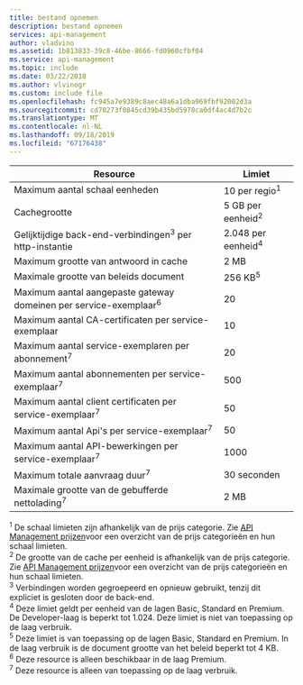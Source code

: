```yaml
---
title: bestand opnemen
description: bestand opnemen
services: api-management
author: vladvino
ms.assetid: 1b813833-39c8-46be-8666-fd0960cfbf04
ms.service: api-management
ms.topic: include
ms.date: 03/22/2018
ms.author: vlvinogr
ms.custom: include file
ms.openlocfilehash: fc945a7e9389c8aec48a6a1dba969fbf92002d3a
ms.sourcegitcommit: cd70273f0845cd39b435bd5978ca0df4ac4d7b2c
ms.translationtype: MT
ms.contentlocale: nl-NL
ms.lasthandoff: 09/18/2019
ms.locfileid: "67176438"
---
```

| Resource | Limiet |
| --- | --- |
| Maximum aantal schaal eenheden | 10 per regio<sup>1</sup> |
| Cachegrootte | 5 GB per eenheid<sup>2</sup> |
| Gelijktijdige back-end-verbindingen<sup>3</sup> per http-instantie | 2\.048 per eenheid<sup>4</sup> |
| Maximum grootte van antwoord in cache | 2 MB |
| Maximale grootte van beleids document | 256 KB<sup>5</sup> | 
| Maximum aantal aangepaste gateway domeinen per service-exemplaar<sup>6</sup> | 20 |
| Maximum aantal CA-certificaten per service-exemplaar | 10 | 
| Maximum aantal service-exemplaren per abonnement<sup>7</sup> | 20 | 
| Maximum aantal abonnementen per service-exemplaar<sup>7</sup> | 500 |
| Maximum aantal client certificaten per service-exemplaar<sup>7</sup> | 50 | 
| Maximum aantal Api's per service-exemplaar<sup>7</sup> | 50 | 
| Maximum aantal API-bewerkingen per service-exemplaar<sup>7</sup> | 1000 | 
| Maximum totale aanvraag duur<sup>7</sup> | 30 seconden | 
| Maximale grootte van de gebufferde nettolading<sup>7</sup> | 2 MB | 


<sup>1</sup> De schaal limieten zijn afhankelijk van de prijs categorie. Zie [API Management prijzen](https://azure.microsoft.com/pricing/details/api-management/)voor een overzicht van de prijs categorieën en hun schaal limieten.<br/>
<sup>2</sup> De grootte van de cache per eenheid is afhankelijk van de prijs categorie. Zie [API Management prijzen](https://azure.microsoft.com/pricing/details/api-management/)voor een overzicht van de prijs categorieën en hun schaal limieten.<br/>
<sup>3</sup> Verbindingen worden gegroepeerd en opnieuw gebruikt, tenzij dit expliciet is gesloten door de back-end.<br/>
<sup>4</sup> Deze limiet geldt per eenheid van de lagen Basic, Standard en Premium. De Developer-laag is beperkt tot 1.024. Deze limiet is niet van toepassing op de laag verbruik.<br/> 
<sup>5</sup> Deze limiet is van toepassing op de lagen Basic, Standard en Premium. In de laag verbruik is de document grootte van het beleid beperkt tot 4 KB.<br/>
<sup>6</sup> Deze resource is alleen beschikbaar in de laag Premium.<br/>
<sup>7</sup> Deze resource is alleen van toepassing op de laag verbruik.<br/>



